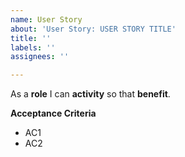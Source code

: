 ```yaml
---
name: User Story
about: 'User Story: USER STORY TITLE'
title: ''
labels: ''
assignees: ''

---
```


As a **role** I can **activity** so that **benefit**.

**Acceptance Criteria**
- AC1
- AC2
